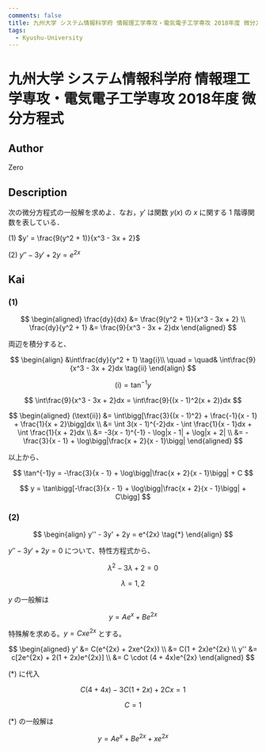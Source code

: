 ```yaml
---
comments: false
title: 九州大学 システム情報科学府 情報理工学専攻・電気電子工学専攻 2018年度 微分方程式
tags:
  - Kyushu-University
---
```

# 九州大学 システム情報科学府 情報理工学専攻・電気電子工学専攻 2018年度 微分方程式

## **Author**
Zero

## **Description**
次の微分方程式の一般解を求めよ．なお，$y'$ は関数 $y(x)$ の $x$ に関する $1$ 階導関数を表している．

(1) $y' = \frac{9(y^2 + 1)}{x^3 - 3x + 2}$ 

(2) $y'' - 3y' + 2y = e^{2x}$

## **Kai** 
### (1)

$$
\begin{aligned}
\frac{dy}{dx} &= \frac{9(y^2 + 1)}{x^3 - 3x + 2} \\
\frac{dy}{y^2 + 1} &= \frac{9}{x^3 - 3x + 2}dx
\end{aligned}
$$

両辺を積分すると、

$$
\begin{align}
&\int\frac{dy}{y^2 + 1} \tag{i}\\
\quad = \quad& \int\frac{9}{x^3 - 3x + 2}dx \tag{ii}   
\end{align}
$$

$$
(\text{i}) = \tan^{-1} y
$$

$$
\int\frac{9}{x^3 - 3x + 2}dx = \int\frac{9}{(x - 1)^2(x + 2)}dx
$$

$$
\begin{aligned}
(\text{ii}) &= \int\bigg[\frac{3}{(x - 1)^2} + \frac{-1}{x - 1} + \frac{1}{x + 2}\bigg]dx \\
&= \int 3(x - 1)^{-2}dx - \int \frac{1}{x - 1}dx + \int \frac{1}{x + 2}dx \\
&= -3(x - 1)^{-1} - \log|x - 1| + \log|x + 2| \\
&= -\frac{3}{x - 1} + \log\bigg|\frac{x + 2}{x - 1}\bigg|
\end{aligned}
$$

以上から、

$$
\tan^{-1}y = -\frac{3}{x - 1} + \log\bigg|\frac{x + 2}{x - 1}\bigg| + C
$$

$$
y = \tan\bigg[-\frac{3}{x - 1} + \log\bigg|\frac{x + 2}{x - 1}\bigg| + C\bigg]
$$

### (2)

$$
\begin{align}
y'' - 3y' + 2y = e^{2x} \tag{*}
\end{align}
$$

$y'' - 3y' + 2y = 0$ について、特性方程式から、

$$
\lambda^2 - 3\lambda + 2 = 0
$$

$$
\lambda = 1,2
$$

$y$ の一般解は

$$
y = Ae^x + Be^{2x}
$$

特殊解を求める。$y = Cxe^{2x}$ とする。

$$
\begin{aligned}
y' &= C(e^{2x} + 2xe^{2x}) \\
&= C(1 + 2x)e^{2x} \\
y'' &= c[2e^{2x} + 2(1 + 2x)e^{2x}] \\
&= C \cdot (4 + 4x)e^{2x}
\end{aligned}
$$

$(*)$ に代入

$$
C(4 + 4x) - 3C(1 + 2x) + 2Cx = 1
$$

$$
C = 1
$$

$(*)$ の一般解は

$$
y = Ae^x + Be^{2x} + xe^{2x}
$$